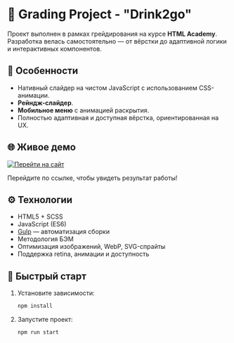 # 🚀 Grading Project - "Drink2go"

Проект выполнен в рамках грейдирования на курсе **HTML Academy**.  
Разработка велась самостоятельно — от вёрстки до адаптивной логики и интерактивных компонентов.

## 📌 Особенности

- Нативный слайдер на чистом JavaScript с использованием CSS-анимации.
- **Рейндж-слайдер**.
- **Мобильное меню** с анимацией раскрытия.
- Полностью адаптивная и доступная вёрстка, ориентированная на UX.

## 🌐 Живое демо

[![Перейти на сайт](https://img.shields.io/badge/Смотреть_сайт-8957e5?style=for-the-badge&logo=github&logoColor=white)](https://kristinanoskova.github.io/drink2go/)

Перейдите по ссылке, чтобы увидеть результат работы!

## ⚙️ Технологии

- HTML5 + SCSS
- JavaScript (ES6)
- [Gulp](https://gulpjs.com/) — автоматизация сборки
- Методология БЭМ
- Оптимизация изображений, WebP, SVG-спрайты
- Поддержка retina, анимации и доступность

## 🚀 Быстрый старт

1. Установите зависимости:
   ```bash
   npm install

2. Запустите проект:
   ```bash
   npm run start
